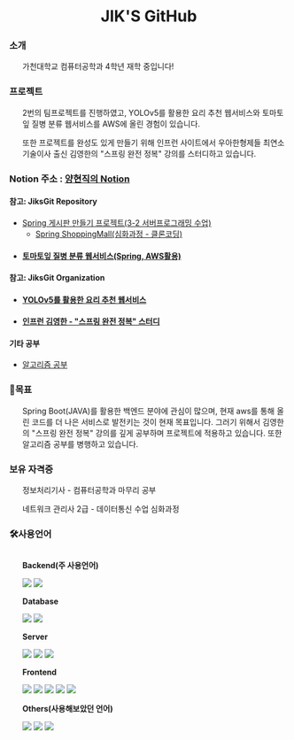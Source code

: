 <h1 align="center">JIK'S GitHub</h1>

<h3>소개</h3>
<ul>가천대학교 컴퓨터공학과 4학년 재학 중입니다!</ul>

<h3>프로젝트</h3>
<ul>2번의 팀프로젝트를 진행하였고, YOLOv5를 활용한 요리 추천 웹서비스와 토마토잎 질병 분류 웹서비스를 AWS에 올린 경험이 있습니다.</ul>
<ul>또한 프로젝트를 완성도 있게 만들기 위해 인프런 사이트에서 우아한형제들 최연소 기술이사 출신 김영한의 "스프링 완전 정복" 강의를 스터디하고 있습니다.</ul>

### Notion 주소 : [양현직의 Notion](https://www.notion.so/JAVA-31d0e187114b48f18efa376033c33308)

#### 참고: JiksGit Repository
  - [Spring 게시판 만들기 프로젝트(3-2 서버프로그래밍 수업)](https://github.com/JiksGit/SpringBoard)
    + [Spring ShoppingMall(심화과정 - 클론코딩)](https://github.com/JiksGit/ShopingMall)
  - #### [토마토잎 질병 분류 웹서비스(Spring, AWS활용)](https://github.com/JiksGit/TomatoSpring)

#### 참고: JiksGit Organization
  - #### [YOLOv5를 활용한 요리 추천 웹서비스](https://github.com/Gachon-Project)
  - #### [인프런 김영한 - "스프링 완전 정복" 스터디](https://github.com/Inflearn-Springboot)

#### 기타 공부
  -  [알고리즘 공부](https://github.com/JiksGit/Java-CodingTest)

<h3>🤗목표</h3>
<ul>Spring Boot(JAVA)를 활용한 백엔드 분야에 관심이 많으며, 현재 aws를 통해 올린 코드를 더 나은 서비스로 발전키는 것이 현재 목표입니다. 그러기 위해서 김영한의 "스프링 완전 정복" 강의를 깊게 공부하며 프로젝트에 적용하고 있습니다. 또한 알고리즘 공부를 병행하고 있습니다. </ul>

<h3>보유 자격증</h3>
<ul>정보처리기사 - 컴퓨터공학과 마무리 공부</ul>
<ul>네트워크 관리사 2급 - 데이터통신 수업 심화과정</ul>

<h3>🛠사용언어</h3>
<ul>
  <div style="display:flex; flex-direction:column; align-items:flex-start;">
    <!-- Backend -->
    <p><strong>Backend(주 사용언어)</strong></p>
    <div>
        <img src="https://img.shields.io/badge/Java-007396?style=for-the-badge&logo=Java&logoColor=white"> 
        <img src="https://img.shields.io/badge/Spring Boot-6DB33F?style=for-the-badge&logo=spring boot&logoColor=white"> 
    </div>
    <!-- Database -->
    <p><strong>Database</strong></p>
    <div>
        <img src="https://img.shields.io/badge/oracle-F80000?style=for-the-badge&logo=oracle&logoColor=white"> 
        <img src="https://img.shields.io/badge/mysql-4479A1?style=for-the-badge&logo=mysql&logoColor=white"> 
    </div>
    <!-- Server -->
    <p><strong>Server</strong></p>
    <div>
        <img src="https://img.shields.io/badge/linux-FCC624?style=for-the-badge&logo=linux&logoColor=black"> 
        <img src="https://img.shields.io/badge/apache tomcat-F8DC75?style=for-the-badge&logo=apachetomcat&logoColor=black">
        <img src="https://img.shields.io/badge/Amazon AWS-232F3E?style=for-the-badge&logo=amazon aws&logoColor=white"> 
    </div>
    <!-- Frontend -->
    <p><strong>Frontend</strong></p>
    <div>
        <img src="https://img.shields.io/badge/html5-E34F26?style=flat-square&logo=html5&logoColor=white"> 
        <img src="https://img.shields.io/badge/css-1572B6?style=flat-square&logo=css3&logoColor=white"> 
        <img src="https://img.shields.io/badge/javascript-F7DF1E?style=flat-square&logo=javascript&logoColor=black"> 
        <img src="https://img.shields.io/badge/bootstrap-7952B3?style=flat-square&logo=bootstrap&logoColor=white">
        <img src="https://img.shields.io/badge/React-20232A?style=flat-square&logo=react&logoColor=61DAFB">
    </div>
    <!-- Others -->
    <p><strong>Others(사용해보았던 언어)</strong></p>
    <div>
        <img src="https://img.shields.io/badge/Kotlin-7F52FF?style=flat-square&logo=kotlin&logoColor=white">
        <img src="https://img.shields.io/badge/Andoid Studio-3DDC84?style=flat-square&logo=android studio&logoColor=white">
        <img src="https://img.shields.io/badge/python-3776AB?style=flat-square&logo=python&logoColor=white"> 
</div><br>
</div>
</ul>
